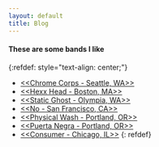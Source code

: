 ```yaml
---
layout: default
title: Blog
---
```


#### These are some bands I like

{:refdef: style="text-align: center;"}
- [<<Chrome Corps - Seattle, WA>>](https://chromecorps.bandcamp.com/album/helmet-mounted-display-extended-version)
- [<<Hexx Head - Boston, MA>>](https://hexxhead.bandcamp.com/album/seabeds-cough)
- [<<Static Ghost - Olympia, WA>>](https://staticghost1.bandcamp.com/album/static-ghost-ep-2)
- [<<No - San Francisco, CA>>](https://onno.bandcamp.com/) 
- [<<Physical Wash - Portland, OR>>](https://oraculorecords.bandcamp.com/album/physical-death)
- [<<Puerta Negra - Portland, OR>>](https://oraculorecords.bandcamp.com/album/costo-humano)
- [<<Consumer - Chicago, IL>>](https://consumermp.bandcamp.com/)
{: refdef} 